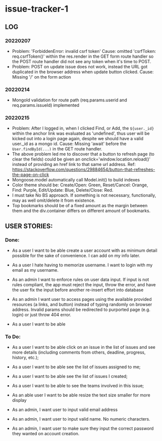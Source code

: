 # issue-tracker-1

## LOG
### 20220207
* Problem: 'ForbiddenError: invalid csrf token'
Cause: omitted 'csrfToken: req.csrfToken()' within the res.render in the GET form route handler so the POST route handler did not see any token when it's time to POST.
* Problem: POST on update issue does not work, instead the URL got duplicated in the browser address when update button clicked.
Cause: Missing '/' on the form action

### 20220214
* MongoId validation for route path (req.params.userid and req.params.issueId) implemented

### 20220215
* Problem: After I logged in, when I clicked Find, or Add, the `${user._id}` within
the anchor link was evaluated as 'undefined', thus user will be kicked out into a login page again, despite we should have a valid user._id as a mongo id.
Cause: Missing 'await' before the `User.findById(...)` in the GET route handler.
* The above problem led me to discover that a button to refresh page (to clear the fields) could be given an onclick='window.location.reload()' instead of providing an href link to that same url address.
Ref: https://stackoverflow.com/questions/29884654/button-that-refreshes-the-page-on-click
* Mongoose.model automatically call Model.init() to build indexes
* Color theme should be: Create/Open: Green, Reset/Cancel: Orange, Find: Purple, Edit/Update: Blue, Delete/Close: Red.
* I must take No BS approach. If something is not necessary, functionally, may as well omit/delete it from existence.
* Top bookmarks should be of a fixed amount as the margin between them and the div.container differs on different amount of bookmarks.


## USER STORIES:
### Done:
* As a user I want to be able create a user account with as minimum detail possible for the sake of convenience. I can add on my info later.
* As a user I hate having to memorize username. I want to login with my email as my username.
* As an admin I want to enforce rules on user data input. If input is not rules compliant, the app must reject the input, throw the error, and have the user fix the input before another re-insert effort into database
* As an admin I want user to access pages using the available provided resources (a links, and button) instead of typing randomly on browser address. Invalid params should be redirected to purported page (e.g. login) or just throw 404 error.


* As a user I want to be able

### To Do:
* As a user I want to be able click on an issue in the list of issues and see more details (including comments from others, deadline, progress, history, etc.);
* As a user I want to be able see the list of issues assigned to me;
* As a user I want to be able see the list of issues I created;
* As a user I want to be able to see the teams involved in this issue;
* As an able user I want to be able resize the text size smaller for more display

* As an admin, I want user to input valid email address
* As an admin, I want user to input valid name. No numeric characters.
* As an admin, I want user to make sure they input the correct password they wanted on account creation.
